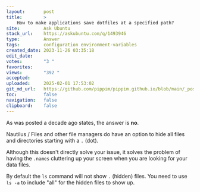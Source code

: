 ```yaml
---
layout:       post
title:        >
    How to make applications save dotfiles at a specified path?
site:         Ask Ubuntu
stack_url:    https://askubuntu.com/q/1493946
type:         Answer
tags:         configuration environment-variables
created_date: 2023-11-26 03:35:18
edit_date:    
votes:        "3 "
favorites:    
views:        "392 "
accepted:     
uploaded:     2025-02-01 17:53:02
git_md_url:   https://github.com/pippim/pippim.github.io/blob/main/_posts/2023/2023-11-26-How-to-make-applications-save-dotfiles-at-a-specified-path_.md
toc:          false
navigation:   false
clipboard:    false
---
```


As was posted a decade ago states, the answer is **no**.

Nautilus / Files and other file managers do have an option to hide all files and directories starting with a `.` (dot). 

Although this doesn't directly solve your issue, it solves the problem of having the `.names` cluttering up your screen when you are looking for your data files.

By default the `ls` command will not show `.` (hidden) files. You need to use `ls -a` to include "all" for the hidden files to show up.
